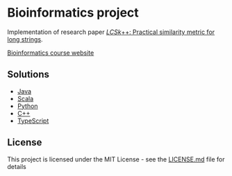 # Bioinformatics project

Implementation of research paper [_LCSk_++: Practical similarity metric for long strings](https://arxiv.org/pdf/1407.2407.pdf).

[Bioinformatics course website](https://www.fer.unizg.hr/en/course/bio)

## Solutions

- [Java](https://github.com/dariobosnjak/FER-Bioinformatics-project/tree/master/src/main/java)
- [Scala](https://github.com/dariobosnjak/FER-Bioinformatics-project/tree/master/src/main/scala)
- [Python](https://github.com/dariobosnjak/FER-Bioinformatics-project/tree/master/src/main/python)
- [C++](https://github.com/dariobosnjak/FER-Bioinformatics-project/tree/master/src/main/c++)
- [TypeScript](https://github.com/dariobosnjak/FER-Bioinformatics-project/tree/master/src/main/ts)

## License

This project is licensed under the MIT License - see the [LICENSE.md](LICENSE.md) file for details

